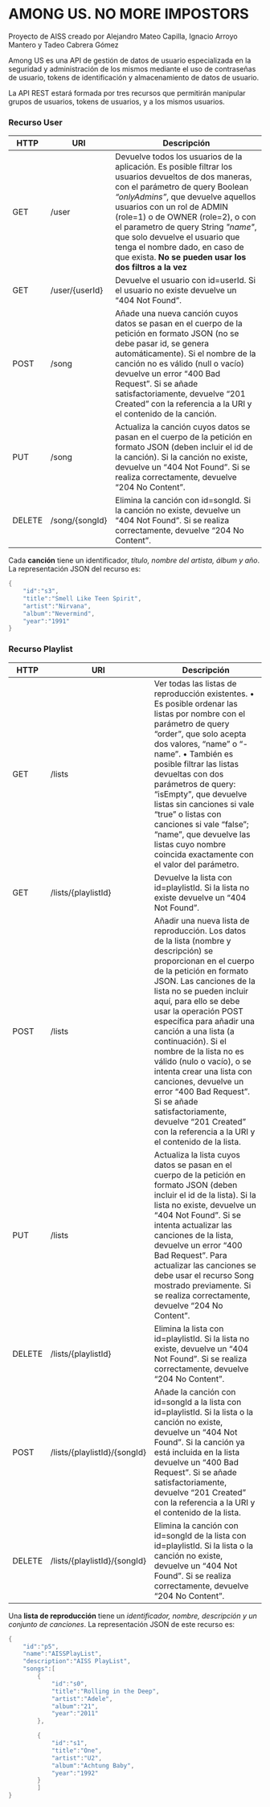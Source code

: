 # AMONG US. NO MORE IMPOSTORS

Proyecto de AISS creado por Alejandro Mateo Capilla, Ignacio Arroyo Mantero y Tadeo Cabrera Gómez

Among US es una API de gestión de datos de usuario especializada en la seguridad y administración de los mismos mediante el uso de contraseñas de usuario, tokens de identificación y almacenamiento de datos de usuario.

La API REST estará formada por tres recursos que permitirán manipular grupos de usuarios, tokens de usuarios, y a los mismos usuarios. 

### Recurso User ###
| HTTP  | URI | Descripción |
| ------------- | ------------- | ------------- |
| GET |  /user | Devuelve todos los usuarios de la aplicación. Es posible filtrar los usuarios devueltos de dos maneras, con el parámetro de query Boolean *“onlyAdmins”*, que devuelve aquellos usuarios con un rol de ADMIN (role=1) o de OWNER (role=2), o con el parametro de query String *"name"*, que solo devuelve el usuario que tenga el nombre dado, en caso de que exista. **No se pueden usar los dos filtros a la vez**|
| GET | /user/{userId}  |  Devuelve el usuario con id=userId. Si el usuario no existe devuelve un “404 Not Found”. |
| POST | /song | Añade una nueva canción cuyos datos se pasan en el cuerpo de la petición en formato JSON (no se debe pasar id, se genera automáticamente). Si el nombre de la canción no es válido (null o vacío) devuelve un error “400 Bad Request”. Si se añade satisfactoriamente, devuelve “201 Created” con la referencia a la URI y el contenido de la canción. |
| PUT | /song  | Actualiza la canción cuyos datos se pasan en el cuerpo de la petición en formato JSON (deben incluir el id de la canción). Si la canción no existe, devuelve un “404 Not Found”. Si se realiza correctamente, devuelve “204 No Content”. |
| DELETE | /song/{songId}  |  Elimina la canción con id=songId. Si la canción no existe, devuelve un “404 Not Found”. Si se realiza correctamente, devuelve “204 No Content”.|

Cada **canción** tiene un identificador, _título, nombre del artista, álbum y año_. La representación JSON del recurso es:

```cpp
{
	"id":"s3",
	"title":"Smell Like Teen Spirit",
	"artist":"Nirvana",
	"album":"Nevermind",
	"year":"1991"
}
```


### Recurso Playlist ###
| HTTP  | URI | Descripción |
| ------------- | ------------- | ------------- |
| GET | /lists  | Ver todas las listas de reproducción existentes. •	Es posible ordenar las listas por nombre con el parámetro de query “order”, que solo acepta dos valores, “name” o “-name”. •	También es posible filtrar las listas devueltas con dos parámetros de query: “isEmpty”, que devuelve listas sin canciones si vale “true” o listas con canciones si vale “false”; “name”, que devuelve las listas cuyo nombre coincida exactamente con el valor del parámetro. |
| GET | /lists/{playlistId} | Devuelve la lista con id=playlistId. Si la lista no existe devuelve un “404 Not Found”. |
| POST | /lists | Añadir una nueva lista de reproducción. Los datos de la lista (nombre y descripción) se proporcionan en el cuerpo de la petición en formato JSON. Las canciones de la lista no se pueden incluir aquí, para ello se debe usar  la operación POST específica para añadir una canción a una lista (a continuación). Si el nombre de la lista no es válido (nulo o vacío), o se intenta crear una lista con canciones, devuelve un error “400 Bad Request”. Si se añade satisfactoriamente, devuelve “201 Created” con la referencia a la URI y el contenido de la lista. |
| PUT | /lists | Actualiza la lista cuyos datos se pasan en el cuerpo de la petición en formato JSON (deben incluir el id de la lista).  Si la lista no existe, devuelve un “404 Not Found”. Si se intenta actualizar las canciones de la lista, devuelve un error “400 Bad Request”. Para actualizar las canciones se debe usar el recurso Song mostrado previamente. Si se realiza correctamente, devuelve “204 No Content”. |
| DELETE | /lists/{playlistId} | Elimina la lista con id=playlistId. Si la lista no existe, devuelve un “404 Not Found”. Si se realiza correctamente, devuelve “204 No Content”. |
| POST |  /lists/{playlistId}/{songId} | Añade la canción con id=songId a la lista con id=playlistId. Si la lista o la canción no existe, devuelve un “404 Not Found”. Si la canción ya está incluida en la lista devuelve un “400 Bad Request”. Si se añade satisfactoriamente, devuelve “201 Created” con la referencia a la URI y el contenido de la lista. |
| DELETE | /lists/{playlistId}/{songId}  | Elimina la canción con id=songId de la lista con id=playlistId. Si la lista o la canción no existe, devuelve un “404 Not Found”. Si se realiza correctamente, devuelve “204 No Content”.|


Una **lista de reproducción** tiene un _identificador, nombre, descripción y un conjunto de canciones_. La representación JSON de este recurso es:

```cpp
{
	"id":"p5",
	"name":"AISSPlayList",
	"description":"AISS PlayList",
	"songs":[
		{
			"id":"s0",
			"title":"Rolling in the Deep",
			"artist":"Adele",
			"album":"21",
			"year":"2011"
		},

		{			
			"id":"s1",
			"title":"One",
			"artist":"U2",
			"album":"Achtung Baby",
			"year":"1992"
		}
		]
}

```
